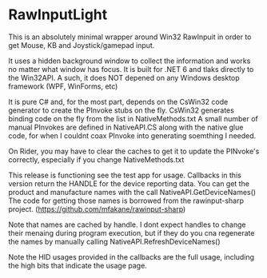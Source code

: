 # RawInputLight

This is an absolutely minimal wrapper around Win32 RawInpuit in order to get Mouse, KB and Joystick/gamepad input.

It uses a hidden background window to collect the information and works no matter what window has focus.  It is built
for .NET 6 and tlaks directly to the Win32API.  A such, it  does NOT depened on any Windows desktop framework (WPF, WinForms, etc)

It is pure C# and, for the most part, depends on the CsWin32 code generator to create the PInvoke stubs on the fly.
CsWin32 generates binding code on the fly from the list in NativeMethods.txt
A small number of manual PInvokes are defined in  NativeAPI.CS along with the  native glue code, for when
I couldnt coax PInvoke into generating soemthing I needed.  

On Rider, you may have to clear the caches to get it to update the PINvoke's correctly, especially if you change
NativeMethods.txt

This release is functioning see the test app for usage.  Callbacks in this version return the HANDLE for the device
reporting data.  You can get the product and manufacture names with the call NativeAPI.GetDeviceNames(<handle>)
The code for getting those names is borrowed from the rawinput-sharp project. (https://github.com/mfakane/rawinput-sharp)

Note that names are cached by handle.  I dont expect handles to change their menaing during program execution, but if
they do you cna regenerate the names by manually calling NativeAPI.RefreshDeviceNames()

Note the HID usages provided in the callbacks are the full usage, including the high bits that indicate the usage page.
